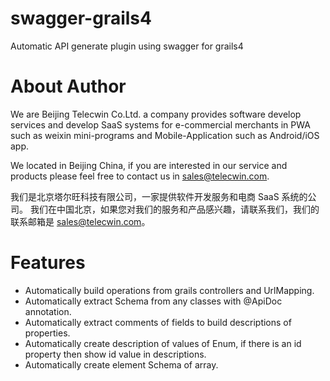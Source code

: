 # swagger-grails4
Automatic API generate plugin using swagger for grails4

# About Author

We are Beijing Telecwin Co.Ltd. a company provides software develop services and 
develop SaaS systems for e-commercial merchants in PWA such as weixin mini-programs 
and Mobile-Application such as Android/iOS app.

We located in Beijing China, if you are interested in our service and products please feel free to contact us
in sales@telecwin.com.

我们是北京塔尔旺科技有限公司，一家提供软件开发服务和电商 SaaS 系统的公司。
我们在中国北京，如果您对我们的服务和产品感兴趣，请联系我们，我们的联系邮箱是 sales@telecwin.com。

# Features

- Automatically build operations from grails controllers and UrlMapping.
- Automatically extract Schema from any classes with @ApiDoc annotation.
- Automatically extract comments of fields to build descriptions of properties. 
- Automatically create description of values of Enum, if there is an id property then show id value in descriptions.
- Automatically create element Schema of array. 
